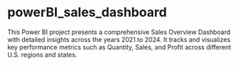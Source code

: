 # powerBI_sales_dashboard
This Power BI project presents a comprehensive Sales Overview Dashboard with detailed insights across the years 2021 to 2024. It tracks and visualizes key performance metrics such as Quantity, Sales, and Profit across different U.S. regions and states.

